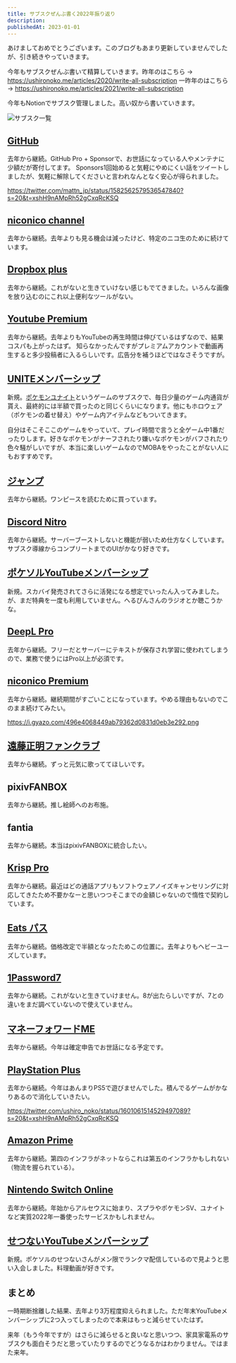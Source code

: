 ```yaml
---
title: サブスクぜんぶ書く2022年振り返り
description:
publishedAt: 2023-01-01
---
```


あけましておめでとうございます。このブログもあまり更新していませんでしたが、引き続きやっていきます。

今年もサブスクぜんぶ書いて精算していきます。昨年のはこちら → https://ushironoko.me/articles/2020/write-all-subscription
一昨年のはこちら → https://ushironoko.me/articles/2021/write-all-subscription

今年もNotionでサブスク管理しました。高い奴から書いていきます。

![サブスク一覧](https://i.gyazo.com/1f07f3c8dd6c35c7823d5906d91553cc.png)


## [GitHub](https://github.com/settings/billing)

去年から継続。GitHub Pro + Sponsorで、お世話になっている人やメンテナに少額だが寄付してます。
Sponsors1回始めると気軽にやめにくい話をツイートしましたが、気軽に解除してくださいと言われなんとなく安心が得られました。

https://twitter.com/mattn_jp/status/1582562579536547840?s=20&t=xshH9nAMpRh52gCxqRcKSQ

## [niconico channel](https://ch.nicovideo.jp/my/following)

去年から継続。去年よりも見る機会は減ったけど、特定のニコ生のために続けています。

## [Dropbox plus](https://www.dropbox.com/plans)

去年から継続。これがないと生きていけない感じもでてきました。いろんな画像を放り込むのにこれ以上便利なツールがない。

## [Youtube Premium](https://www.youtube.com/premium)

去年から継続。去年よりもYouTubeの再生時間は伸びているはずなので、結果コスパも上がったはず。
知らなかったんですがプレミアムアカウントで動画再生すると多少投稿者に入るらしいです。広告分を補うほどではなさそうですが。

## [UNITEメンバーシップ](https://app-pu.pokemon-support.com/hc/ja/sections/5846846519444-UNITE%E3%83%A1%E3%83%B3%E3%83%90%E3%83%BC%E3%82%B7%E3%83%83%E3%83%97%E3%81%AB%E3%81%A4%E3%81%84%E3%81%A6)

新規。[ポケモンユナイト](https://www.pokemonunite.jp/ja/)というゲームのサブスクで、毎日少量のゲーム内通貨が貰え、最終的には半額で買ったのと同じくらいになります。他にもホロウェア（ポケモンの着せ替え）やゲーム内アイテムなどもついてきます。

自分はそこそここのゲームをやっていて、プレイ時間で言うと全ゲーム中1番だったりします。好きなポケモンがナーフされたり嫌いなポケモンがバフされたり色々騒がしいですが、本当に楽しいゲームなのでMOBAをやったことがない人にもおすすめです。

## [ジャンプ](https://shonenjumpplus.com/subscription)

去年から継続。ワンピースを読むために買っています。

## [Discord Nitro](https://discord.com/nitro)

去年から継続。サーバーブーストしないと機能が弱いため仕方なくしています。
サブスク導線からコンプリートまでのUIがかなり好きです。

## [ポケソルYouTubeメンバーシップ](https://www.youtube.com/@pokesol/membership)

新規。スカバイ発売されてさらに活発になる想定でいったん入ってみました。が、まだ特典を一度も利用していません。へるぴんさんのラジオとか聴こうかな。

## [DeepL Pro](https://www.deepl.com/ja/pro/)

去年から継続。フリーだとサーバーにテキストが保存され学習に使われてしまうので、業務で使うにはPro以上が必須です。

## [niconico Premium](https://premium.nicovideo.jp/payment/premium_detail)

去年から継続。継続期間がすごいことになっています。やめる理由もないのでこのまま続けてみたい。

https://i.gyazo.com/496e4068449ab79362d0831d0eb3e292.png

## [遠藤正明ファンクラブ](https://endohmasaaki-fc.com/)

去年から継続。ずっと元気に歌っててほしいです。

## pixivFANBOX

去年から継続。推し絵師へのお布施。

## fantia

去年から継続。本当はpixivFANBOXに統合したい。

## [Krisp Pro](https://jp.vcube.com/service/krisp/pricing)

去年から継続。最近はどの通話アプリもソフトウェアノイズキャンセリングに対応してきたため不要かなーと思いつつそこまでの金額じゃないので惰性で契約しています。

## [Eats パス](https://help.uber.com/ja-JP/ubereats/article/eats-%E3%83%91%E3%82%B9%E8%B3%BC%E5%85%A5%E6%96%B9%E6%B3%95%E3%81%A8%E5%88%A9%E7%94%A8%E6%9D%A1%E4%BB%B6?nodeId=3743bd86-5287-4e85-b3f6-10c760fc9929)

去年から継続。価格改定で半額となったためこの位置に。去年よりもヘビーユーズしています。

## [1Password7](https://1password.com/jp/downloads/mac/)

去年から継続。これがないと生きていけません。8が出たらしいですが、7との違いをまだ調べていないので使えていません。

## [マネーフォワードME](https://moneyforward.com/)

去年から継続。今年は確定申告でお世話になる予定です。

## [PlayStation Plus](https://www.playstation.com/ja-jp/ps-plus/)

去年から継続。今年はあんまりPS5で遊びませんでした。積んでるゲームがかなりあるので消化していきたい。

https://twitter.com/ushiro_noko/status/1601061514529497089?s=20&t=xshH9nAMpRh52gCxqRcKSQ

## [Amazon Prime](https://www.amazon.co.jp/amazonprime)

去年から継続。第四のインフラがネットならこれは第五のインフラかもしれない（物流を握られている）。

## [Nintendo Switch Online](https://www.nintendo.co.jp/hardware/switch/onlineservice/)

去年から継続。年始からアルセウスに始まり、スプラやポケモンSV、ユナイトなど実質2022年一番使ったサービスかもしれません。

## [せつないYouTubeメンバーシップ](https://www.youtube.com/channel/UCbZZRZY7NbFCARmtABldVEg/membership)

新規。ポケソルのせつないさんがメン限でランクマ配信しているので見ようと思い入会しました。料理動画が好きです。

## まとめ

一時期断捨離した結果、去年より3万程度抑えられました。ただ年末YouTubeメンバーシップに2つ入ってしまったので本来はもっと減らせていたはず。

来年（もう今年ですが）はさらに減らせると良いなと思いつつ、家具家電系のサブスクも面白そうだと思っていたりするのでどうなるかはわかりません。ではまた来年。
